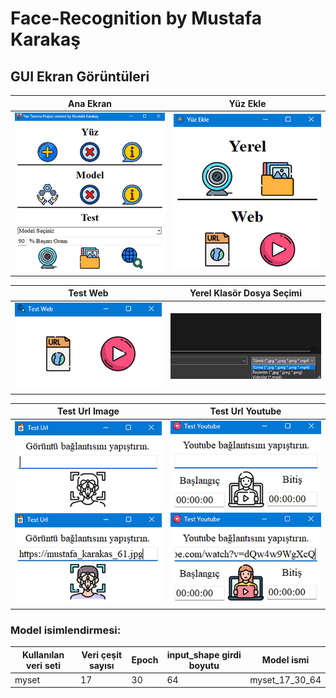 # Face-Recognition by Mustafa Karakaş

## GUI Ekran Görüntüleri

| Ana Ekran                               | Yüz Ekle                              |
|-----------------------------------------|---------------------------------------|
| ![](utils/projectImages/mainScreen.png) | ![](utils/projectImages/addFace.png)  |

| Test Web                              | Yerel Klasör Dosya Seçimi                |
|---------------------------------------|------------------------------------------|
| ![](utils/projectImages/testWeb.png)  | ![](utils/projectImages/localFolder.png) |

| Test Url Image                                                                            | Test Url Youtube                                                                         |
|-------------------------------------------------------------------------------------------|------------------------------------------------------------------------------------------|
| ![](utils/projectImages/testUrlImage0.png)<br/>![](utils/projectImages/testUrlImage1.png) | ![](utils/projectImages/testYoutube0.png) <br/>![](utils/projectImages/testYoutube1.png) |

### Model isimlendirmesi:

| Kullanılan veri seti | Veri çeşit sayısı | Epoch | input_shape girdi boyutu | Model ismi     |
|----------------------|-------------------|-------|--------------------------|----------------|
| myset                | 17                | 30    | 64                       | myset_17_30_64 |